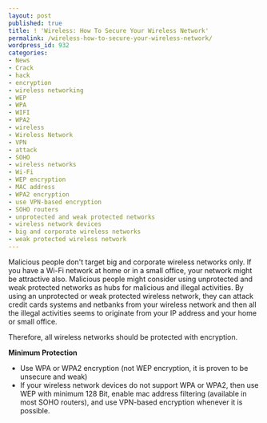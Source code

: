 ```yaml
---
layout: post
published: true
title: ! 'Wireless: How To Secure Your Wireless Network'
permalink: /wireless-how-to-secure-your-wireless-network/
wordpress_id: 932
categories:
- News
- Crack
- hack
- encryption
- wireless networking
- WEP
- WPA
- WIFI
- WPA2
- wireless
- Wireless Network
- VPN
- attack
- SOHO
- wireless networks
- Wi-Fi
- WEP encryption
- MAC address
- WPA2 encryption
- use VPN-based encryption
- SOHO routers
- unprotected and weak protected networks
- wireless network devices
- big and corporate wireless networks
- weak protected wireless network
---
```



Malicious people don't target big and corporate wireless networks only. If you have a Wi-Fi network at home or in a small office, your network might be attractive also. Malicious people might consider using unprotected and weak protected networks as hubs for malicious and illegal activities. By using an unprotected or weak protected wireless network, they can attack credit cards systems and netbanks from your wireless network and then all the illegal activities seems to originate from your IP address and your home or small office.

Therefore, all wireless networks should be protected with encryption.

<strong>Minimum Protection</strong>

<ul>
	<li>Use WPA or WPA2 encryption (not WEP encryption, it is proven to be unsecure and weak)</li>
	<li>If your wireless network devices do not support WPA or WPA2, then use WEP with minimum 128 Bit, enable mac address filtering (available in most SOHO routers), and use VPN-based encryption whenever it is possible.</li>

</ul>


